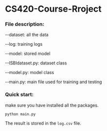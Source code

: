 # CS420-Course-Rroject

### File description:

--dataset: all the data

--log: training logs

--model: stored model

--ISBIdataset.py: dataset class

--model.py: model class

--main.py: main file used for training and testing

### Quick start:

make sure you have installed all the packages.

```shell
python main.py
```

The result is stored in the `log.csv` file.

